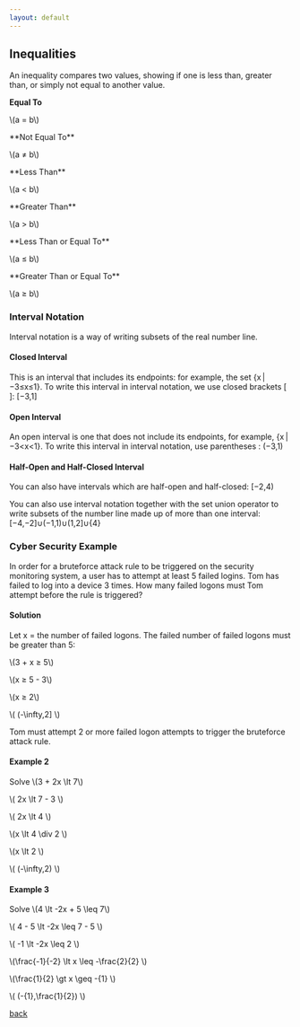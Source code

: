 ```yaml
---
layout: default
---
```


## Inequalities

An inequality compares two values, showing if one is less than, greater than, or simply not equal to another value.

**Equal To**
<div class="math">
<p>
\(a = b\)
</p>
</div>
**Not Equal To**
<div class="math">
<p>
\(a ≠ b\)
</p>
</div>
**Less Than**
<div class="math">
<p>
\(a < b\)
</p>
</div>
**Greater Than**
<div class="math">
<p>
\(a > b\)
</p>
</div>
**Less Than or Equal To**
<div class="math">
<p>
\(a ≤ b\)
</p>
</div>
**Greater Than or Equal To**
<div class="math">
<p>
\(a ≥ b\)
</p>
</div>

### Interval Notation

Interval notation is a way of writing subsets of the real number line.

#### Closed Interval 

This is an interval that includes its endpoints: for example, the set {x | −3≤x≤1}. To write this interval in interval notation, we use closed brackets [ ]: [−3,1]

#### Open Interval 

An open interval is one that does not include its endpoints, for example, {x | −3<x<1}. To write this interval in interval notation, use parentheses : (−3,1)

#### Half-Open and Half-Closed Interval 

You can also have intervals which are half-open and half-closed: [−2,4)

You can also use interval notation together with the set union operator to write subsets of the number line made up of more than one interval: [−4,−2]∪(−1,1)∪(1,2]∪{4}

### Cyber Security Example

In order for a bruteforce attack rule to be triggered on the security monitoring system, a user has to attempt at least 5 failed logins. Tom has failed to log into a device 3 times. How many failed logons must Tom attempt before the rule is triggered?

#### Solution

Let x = the number of failed logons. The failed number of failed logons must be greater than 5:

<div class="math">
<p>
\(3 + x ≥ 5\)
</p>
<p>
\(x ≥ 5 - 3\)
</p>
<p>
\(x ≥ 2\)
</p>
<p>
\( (-\infty,2] \)
</p>
</div>

Tom must attempt 2 or more failed logon attempts to trigger the bruteforce attack rule.

#### Example 2

<div class="math">
<p> Solve \(3 + 2x \lt 7\) </p>
<p>
\( 2x \lt 7 - 3 \)
</p>
<p>
\( 2x \lt 4 \)
</p>
<p>
\(x \lt 4 \div 2 \)
</p>
<p>
\(x \lt 2 \)
</p>
<p>
\( (-\infty,2) \)
</p>
</div> 

#### Example 3

<div class="math">
<p> Solve \(4 \lt -2x + 5 \leq 7\) </p>
<p>
\( 4 - 5 \lt -2x \leq 7 - 5 \)
</p>
<p>
\( -1 \lt -2x \leq 2 \)
</p>
<p>
\(\frac{-1}{-2} \lt x \leq -\frac{2}{2} \)
</p>
<p>
\(\frac{1}{2} \gt x \geq -{1} \)
</p>
<p>
\( (-{1},\frac{1}{2}) \)
</p>
</div> 

[back](./)
